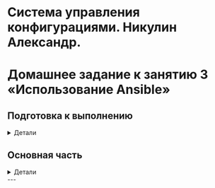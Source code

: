 # Система управления конфигурациями. Никулин Александр. 
# Домашнее задание к занятию 3 «Использование Ansible»

## Подготовка к выполнению
<details>
  <summary>Детали</summary>

  1. Подготовьте в Yandex Cloud три хоста: для `clickhouse`, для `vector` и для `lighthouse`.
  2. Репозиторий LightHouse находится [по ссылке](https://github.com/VKCOM/lighthouse).

</details>

## Основная часть
<details>
  <summary>Детали</summary>

  1. Допишите playbook: нужно сделать ещё один play, который устанавливает и настраивает LightHouse.
  2. При создании tasks рекомендую использовать модули: `get_url`, `template`, `yum`, `apt`.
  3. Tasks должны: скачать статику LightHouse, установить Nginx или любой другой веб-сервер, настроить его конфиг для открытия LightHouse, запустить веб-сервер.
  4. Подготовьте свой inventory-файл `prod.yml`.
  5. Запустите `ansible-lint site.yml` и исправьте ошибки, если они есть.
  6. Попробуйте запустить playbook на этом окружении с флагом `--check`.
  7. Запустите playbook на `prod.yml` окружении с флагом `--diff`. Убедитесь, что изменения на системе произведены.
  8. Повторно запустите playbook с флагом `--diff` и убедитесь, что playbook идемпотентен.
  9. Подготовьте README.md-файл по своему playbook. В нём должно быть описано: что делает playbook, какие у него есть параметры и теги.
  10. Готовый playbook выложите в свой репозиторий, поставьте тег `08-ansible-03-yandex` на фиксирующий коммит, в ответ предоставьте ссылку на него.
  
</details>
---

